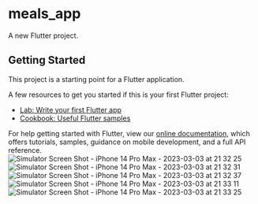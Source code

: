 # meals_app

A new Flutter project.

## Getting Started

This project is a starting point for a Flutter application.

A few resources to get you started if this is your first Flutter project:

- [Lab: Write your first Flutter app](https://flutter.dev/docs/get-started/codelab)
- [Cookbook: Useful Flutter samples](https://flutter.dev/docs/cookbook)

For help getting started with Flutter, view our
[online documentation](https://flutter.dev/docs), which offers tutorials,
samples, guidance on mobile development, and a full API reference.
![Simulator Screen Shot - iPhone 14 Pro Max - 2023-03-03 at 21 32 25](https://user-images.githubusercontent.com/101919338/222768612-cf58ecf5-6586-408d-83c7-f184fe3e783a.png)
![Simulator Screen Shot - iPhone 14 Pro Max - 2023-03-03 at 21 32 31](https://user-images.githubusercontent.com/101919338/222768630-76e0cd2a-e905-4677-b414-1f1356cc80e0.png)
![Simulator Screen Shot - iPhone 14 Pro Max - 2023-03-03 at 21 32 37](https://user-images.githubusercontent.com/101919338/222768834-af79e9ba-8d14-4dc9-a663-76dc170fc92f.png)
![Simulator Screen Shot - iPhone 14 Pro Max - 2023-03-03 at 21 33 11](https://user-images.githubusercontent.com/101919338/222769045-b3773e88-9ed0-4b3b-935d-3ca1a36344f1.png)
![Simulator Screen Shot - iPhone 14 Pro Max - 2023-03-03 at 21 33 25](https://user-images.githubusercontent.com/101919338/222769306-bd2f33b2-ed6d-4716-8500-e8a44190bfe2.png)
